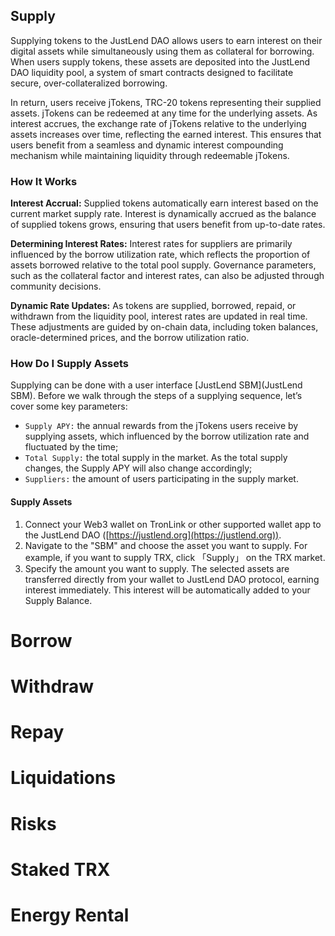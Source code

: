 ## **Supply**
Supplying tokens to the JustLend DAO allows users to earn interest on their digital assets while simultaneously using them as collateral for borrowing. When users supply tokens, these assets are deposited into the JustLend DAO liquidity pool, a system of smart contracts designed to facilitate secure, over-collateralized borrowing.

In return, users receive jTokens, TRC-20 tokens representing their supplied assets. jTokens can be redeemed at any time for the underlying assets. As interest accrues, the exchange rate of jTokens relative to the underlying assets increases over time, reflecting the earned interest. This ensures that users benefit from a seamless and dynamic interest compounding mechanism while maintaining liquidity through redeemable jTokens.

### **How It Works**

**Interest Accrual:** Supplied tokens automatically earn interest based on the current market supply rate. Interest is dynamically accrued as the balance of supplied tokens grows, ensuring that users benefit from up-to-date rates.

**Determining Interest Rates:** Interest rates for suppliers are primarily influenced by the borrow utilization rate, which reflects the proportion of assets borrowed relative to the total pool supply. Governance parameters, such as the collateral factor and interest rates, can also be adjusted through community decisions.

**Dynamic Rate Updates:** As tokens are supplied, borrowed, repaid, or withdrawn from the liquidity pool, interest rates are updated in real time. These adjustments are guided by on-chain data, including token balances, oracle-determined prices, and the borrow utilization ratio.

### **How Do I Supply Assets**
Supplying can be done with a user interface [JustLend SBM](JustLend SBM). Before we walk through the steps of a supplying sequence, let’s cover some key parameters:

* `Supply APY:` the annual rewards from the jTokens users receive by supplying assets, which influenced by the borrow utilization rate and fluctuated by the time;
* `Total Supply:` the total supply in the market. As the total supply changes, the Supply APY will also change accordingly;
* `Suppliers:` the amount of users participating in the supply market.

#### **Supply Assets**
1. Connect your Web3 wallet on TronLink or other supported wallet app to the JustLend DAO ([https://justlend.org](https://justlend.org)).
2. Navigate to the "SBM" and choose the asset you want to supply. For example, if you want to supply TRX, click 「Supply」 on the TRX market.
3. Specify the amount you want to supply. The selected assets are transferred directly from your wallet to JustLend DAO protocol, earning interest immediately. This interest will be automatically added to your Supply Balance.








# Borrow


# Withdraw


# Repay


# Liquidations



# Risks



# Staked TRX




# Energy Rental
